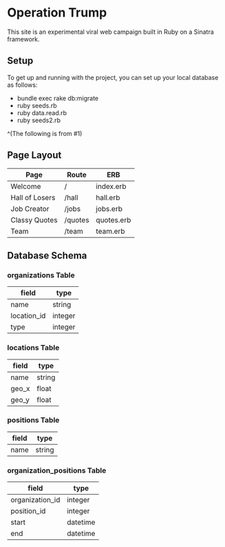 # Operation Trump

This site is an experimental viral web campaign built in Ruby on a Sinatra framework.

## Setup

To get up and running with the project, you can set up your local database as follows:

* bundle exec rake db:migrate
* ruby seeds.rb
* ruby data.read.rb
* ruby seeds2.rb

^(The following is from #1)

## Page Layout

| Page | Route | ERB |
| --- | --- | --- |
| Welcome | / | index.erb |
| Hall of Losers | /hall | hall.erb |
| Job Creator | /jobs | jobs.erb |
| Classy Quotes | /quotes | quotes.erb |
| Team | /team | team.erb |

## Database Schema

### organizations Table
| field | type |
| --- | --- |
| name | string |
| location_id | integer |
| type | integer |

### locations Table
| field | type |
| --- | --- |
| name | string |
| geo_x | float |
| geo_y | float |

### positions Table
| field | type |
| --- | --- |
| name | string |

### organization_positions Table
| field | type |
| --- | --- |
| organization_id | integer |
| position_id | integer |
| start | datetime |
| end | datetime |
